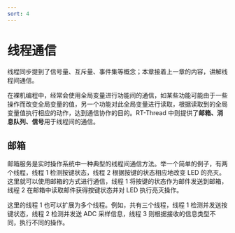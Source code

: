 ```yaml
---
sort: 4
---
```

# 线程通信

线程同步提到了信号量、互斥量、事件集等概念；本章接着上一章的内容，讲解线程间通信。

在裸机编程中，经常会使用全局变量进行功能间的通信，如某些功能可能由于一些操作而改变全局变量的值，另一个功能对此全局变量进行读取，根据读取到的全局变量值执行相应的动作，达到通信协作的目的。RT-Thread 中则提供了**邮箱、消息队列、信号**用于线程间的通信。

## 邮箱

邮箱服务是实时操作系统中一种典型的线程间通信方法。举一个简单的例子，有两个线程，线程 1 检测按键状态，线程 2 根据按键的状态相应地改变 LED 的亮灭。这里就可以使用邮箱的方式进行通信，线程 1 将按键的状态作为邮件发送到邮箱，线程 2 在邮箱中读取邮件获得按键状态并对 LED 执行亮灭操作。

这里的线程 1 也可以扩展为多个线程。例如，共有三个线程，线程 1 检测并发送按键状态，线程 2 检测并发送 ADC 采样信息，线程 3 则根据接收的信息类型不同，执行不同的操作。





